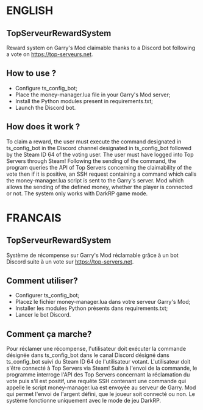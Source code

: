 # ENGLISH
## TopServeurRewardSystem
Reward system on Garry's Mod claimable thanks to a Discord bot following a vote on https://top-serveurs.net.

## How to use ?
- Configure ts_config_bot;
- Place the money-manager.lua file in your Garry's Mod server;
- Install the Python modules present in requirements.txt;
- Launch the Discord bot.

## How does it work ?
To claim a reward, the user must execute the command designated in ts_config_bot in the Discord channel designated in ts_config_bot followed by the Steam ID 64 of the voting user. The user must have logged into Top Servers through Steam!
Following the sending of the command, the program queries the API of Top Servers concerning the claimability of the vote then if it is positive, an SSH request containing a command which calls the money-manager.lua script is sent to the Garry's server. Mod which allows the sending of the defined money, whether the player is connected or not. The system only works with DarkRP game mode.


# FRANCAIS
## TopServeurRewardSystem
Système de récompense sur Garry's Mod réclamable grâce à un bot Discord suite à un vote sur https://top-servers.net.

## Comment utiliser?
- Configurer ts_config_bot;
- Placez le fichier money-manager.lua dans votre serveur Garry's Mod;
- Installer les modules Python présents dans requirements.txt;
- Lancer le bot Discord.

## Comment ça marche?
Pour réclamer une récompense, l'utilisateur doit exécuter la commande désignée dans ts_config_bot dans le canal Discord désigné dans ts_config_bot suivi du Steam ID 64 de l'utilisateur votant. L'utilisateur doit s'être connecté à Top Servers via Steam!
Suite à l'envoi de la commande, le programme interroge l'API des Top Servers concernant la réclamation du vote puis s'il est positif, une requête SSH contenant une commande qui appelle le script money-manager.lua est envoyée au serveur de Garry. Mod qui permet l'envoi de l'argent défini, que le joueur soit connecté ou non. Le système fonctionne uniquement avec le mode de jeu DarkRP.
